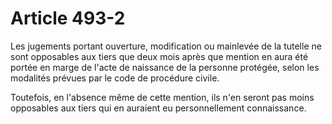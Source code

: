 # Article 493-2

Les jugements portant ouverture, modification ou mainlevée de la tutelle ne sont opposables aux tiers que deux mois après que mention en aura été portée en marge de l'acte de naissance de la personne protégée, selon les modalités prévues par le code de procédure civile.

Toutefois, en l'absence même de cette mention, ils n'en seront pas moins opposables aux tiers qui en auraient eu personnellement connaissance.
